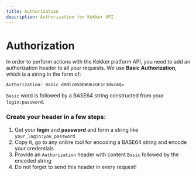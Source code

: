 ```yaml
---
title: Authorization
description: Authorization for Kekker API
---
```


# Authorization

In order to perform actions with the Kekker platform API, you need to add an authorization header to all your requests. 
We use **Basic Authorization**, which is a string in the form of:
```shell script
Authorization: Basic dXNlcm5hbWU6cGFzc3dvcmQ=
```
`Basic` word is followed by a BASE64 string constructed from your `login:password`.
  
### Create your header in a few steps:
1. Get your **login** and **password** and form a string like `your_login:you_password`
2. Copy it, go to any online tool for encoding a BASE64 string and encode your credentials
3. Provide an `Authorization` header with content `Basic` followed by the encoded string
4. Do not forget to send this header in every request!
